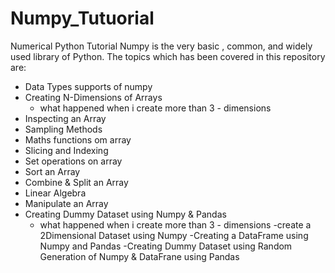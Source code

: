 # Numpy_Tutuorial
Numerical Python Tutorial 
Numpy is the very basic , common, and widely used library of Python. The topics which has been covered in this repository are:

* Data Types supports of numpy 
* Creating N-Dimensions of Arrays
   - what happened when i create more than 3 - dimensions
* Inspecting an Array
* Sampling Methods 
* Maths functions om array
* Slicing and Indexing
* Set operations on array
* Sort an Array
* Combine & Split an Array
* Linear Algebra
* Manipulate an Array
* Creating Dummy Dataset using Numpy &  Pandas
   - what happened when i create more than 3 - dimensions
   -create a 2Dimensional Dataset using Numpy
   -Creating a DataFrame using Numpy and Pandas
  -Creating Dummy Dataset using Random Generation of Numpy & DataFrane using Pandas 
